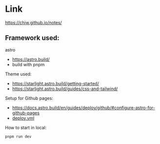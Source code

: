 # Link
https://chiw.github.io/notes/

## Framework used:
astro
- https://astro.build/
- build with pnpm

Theme used:
- https://starlight.astro.build/getting-started/
- https://starlight.astro.build/guides/css-and-tailwind/

Setup for Github pages:
- https://docs.astro.build/en/guides/deploy/github/#configure-astro-for-github-pages
- [deploy.yml](.github/workflows/deploy.yml)

How to start in local:
```
pnpm run dev
```


